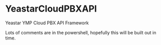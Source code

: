 # YeastarCloudPBXAPI
Yeastar YMP Cloud PBX API Framework

Lots of comments are in the powershell, hopefully this will be  built out in time.
